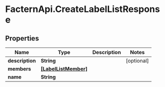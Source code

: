 # FacternApi.CreateLabelListResponse

## Properties
Name | Type | Description | Notes
------------ | ------------- | ------------- | -------------
**description** | **String** |  | [optional] 
**members** | [**[LabelListMember]**](LabelListMember.md) |  | 
**name** | **String** |  | 



